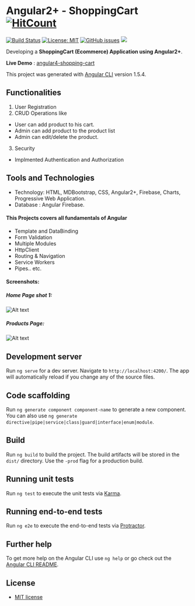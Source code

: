 # Angular2+ - ShoppingCart [![HitCount](http://hits.dwyl.io/ikismail/Angular4-ShoppingCart.svg)](http://hits.dwyl.io/ikismail/Angular4-ShoppingCart)
[![Build Status](https://travis-ci.org/ikismail/Angular4-ShoppingCart.svg?branch=master)](hhttps://travis-ci.org/ikismail/Angular4-ShoppingCart)
[![License: MIT](https://img.shields.io/badge/License-MIT-green.svg)](https://github.com/ikismail/Angular4-ShoppingCart/blob/master/LICENSE)
[![GitHub issues](https://img.shields.io/github/issues/ikismail/Angular4-ShoppingCart.svg)](https://github.com/ikismail/Angular4-ShoppingCart/issues)
[![](https://img.shields.io/github/release/ikismail/Angular4-ShoppingCart.svg?style=flat-square)](https://github.com/ikismail/Angular4-ShoppingCart/releases)

Developing a **ShoppingCart (Ecommerce) Application using Angular2+**.

**Live Demo** : [angular4-shopping-cart](https://angular4-shopping-cart.herokuapp.com/)

This project was generated with [Angular CLI](https://github.com/angular/angular-cli) version 1.5.4.

## Functionalities

1. User Registration
2. CRUD Operations like

* User can add product to his cart.
* Admin can add product to the product list
* Admin can edit/delete the product.

3. Security

* Implmented Authentication and Authorization

## Tools and Technologies

* Technology: HTML, MDBootstrap, CSS, Angular2+, Firebase, Charts, Progressive Web Application.
* Database : Angular Firebase.

#### This Projects covers all fundamentals of Angular

* Template and DataBinding
* Form Validation
* Multiple Modules
* HttpClient
* Routing & Navigation
* Service Workers
* Pipes.. etc.


#### Screenshots:

##### Home Page shot 1:

![Alt text](https://github.com/ikismail/Angular4-ShoppingCart/blob/master/screenshots/home.PNG "Home Page")

##### Products Page:

![Alt text](https://github.com/ikismail/Angular4-ShoppingCart/blob/master/screenshots/products.PNG "Home Page")



## Development server

Run `ng serve` for a dev server. Navigate to `http://localhost:4200/`. The app will automatically reload if you change any of the source files.

## Code scaffolding

Run `ng generate component component-name` to generate a new component. You can also use `ng generate directive|pipe|service|class|guard|interface|enum|module`.

## Build

Run `ng build` to build the project. The build artifacts will be stored in the `dist/` directory. Use the `-prod` flag for a production build.

## Running unit tests

Run `ng test` to execute the unit tests via [Karma](https://karma-runner.github.io).

## Running end-to-end tests

Run `ng e2e` to execute the end-to-end tests via [Protractor](http://www.protractortest.org/).

## Further help

To get more help on the Angular CLI use `ng help` or go check out the [Angular CLI README](https://github.com/angular/angular-cli/blob/master/README.md).

## License

- [MIT license](https://github.com/aaradhanas/showdown-editor/blob/master/LICENSE)